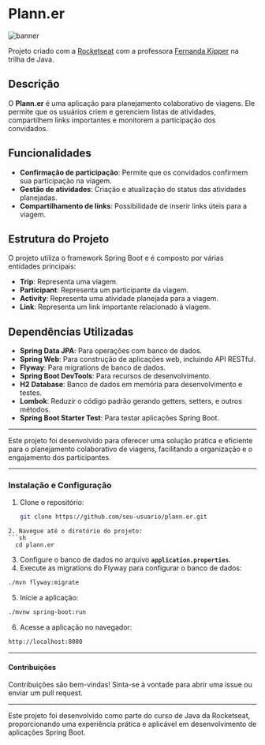 # Plann.er

![banner](./banner.jpg)

Projeto criado com a [Rocketseat](https://www.linkedin.com/school/rocketseat/) com a professora [Fernanda Kipper](https://www.linkedin.com/in/fernanda-kipper/) na trilha de Java.

## Descrição

O **Plann.er** é uma aplicação para planejamento colaborativo de viagens. Ele permite que os usuários criem e gerenciem listas de atividades, compartilhem links importantes e monitorem a participação dos convidados. 

## Funcionalidades

- **Confirmação de participação**: Permite que os convidados confirmem sua participação na viagem.
- **Gestão de atividades**: Criação e atualização do status das atividades planejadas.
- **Compartilhamento de links**: Possibilidade de inserir links úteis para a viagem.

## Estrutura do Projeto

O projeto utiliza o framework Spring Boot e é composto por várias entidades principais:

- **Trip**: Representa uma viagem.
- **Participant**: Representa um participante da viagem.
- **Activity**: Representa uma atividade planejada para a viagem.
- **Link**: Representa um link importante relacionado à viagem.

## Dependências Utilizadas

- **Spring Data JPA**: Para operações com banco de dados.
- **Spring Web**: Para construção de aplicações web, incluindo API RESTful.
- **Flyway**: Para migrations de banco de dados.
- **Spring Boot DevTools**: Para recursos de desenvolvimento.
- **H2 Database**: Banco de dados em memória para desenvolvimento e testes.
- **Lombok**: Reduzir o código padrão gerando getters, setters, e outros métodos.
- **Spring Boot Starter Test**: Para testar aplicações Spring Boot.

---

Este projeto foi desenvolvido para oferecer uma solução prática e eficiente para o planejamento colaborativo de viagens, facilitando a organização e o engajamento dos participantes.

---

### Instalação e Configuração

1. Clone o repositório:
   ```sh
   git clone https://github.com/seu-usuario/plann.er.git
```
2. Navegue até o diretório do projeto:
```sh
  cd plann.er
```
3. Configure o banco de dados no arquivo **`application.properties`**.
4. Execute as migrations do Flyway para configurar o banco de dados:
```sh
./mvn flyway:migrate
```
5. Inicie a aplicação:
```sh
./mvnw spring-boot:run
```
6. Acesse a aplicação no navegador:
```sh
http://localhost:8080
```

---
#### Contribuições
Contribuições são bem-vindas! Sinta-se à vontade para abrir uma issue ou enviar um pull request.

---
Este projeto foi desenvolvido como parte do curso de Java da Rocketseat, proporcionando uma experiência prática e aplicável em desenvolvimento de aplicações Spring Boot.
